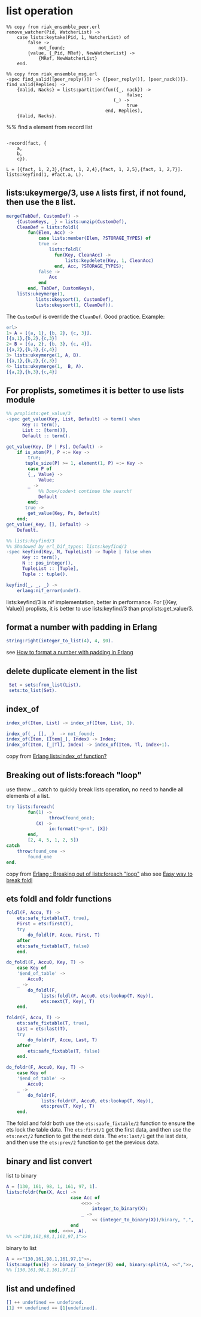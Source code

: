 # list operation

```
%% copy from riak_ensemble_peer.erl
remove_watcher(Pid, WatcherList) ->
    case lists:keytake(Pid, 1, WatcherList) of
        false ->
            not_found;
        {value, {_Pid, MRef}, NewWatcherList} ->
            {MRef, NewWatcherList}
    end.

%% copy from riak_ensemble_msg.erl
-spec find_valid([peer_reply()]) -> {[peer_reply()], [peer_nack()]}.
find_valid(Replies) ->
    {Valid, Nacks} = lists:partition(fun({_, nack}) ->
                                             false;
                                        (_) ->
                                             true
                                     end, Replies),
    {Valid, Nacks}.
```

%% find a element from record list

```

-record(fact, {
	a,
	b,
	c}).

L = [{fact, 1, 2,3},{fact, 1, 2,4},{fact, 1, 2,5},{fact, 1, 2,7}].
lists:keyfind(1, #fact.a, L).

```

## lists:ukeymerge/3, use `A` lists first, if not found, then use the  `B` list.

``` erlang
merge(TabDef, CustomDef) ->
    {CustomKeys, _} = lists:unzip(CustomDef),
    CleanDef = lists:foldl(
		fun(Elem, Acc) ->
		    case lists:member(Elem, ?STORAGE_TYPES) of
			true ->
			    lists:foldl(
			      fun(Key, CleanAcc) ->
				      lists:keydelete(Key, 1, CleanAcc)
			      end, Acc, ?STORAGE_TYPES);
			false ->
			    Acc
		    end
		end, TabDef, CustomKeys),
    lists:ukeymerge(1,
		   lists:ukeysort(1, CustomDef),
		   lists:ukeysort(1, CleanDef)).
```
The `CustomDef` is override the `CleanDef`. Good practice.
Example:

``` erlang
erl>
1> A = [{a, 1}, {b, 2}, {c, 3}].
[{a,1},{b,2},{c,3}]
2> B = [{a, 2}, {b, 3}, {c, 4}].
[{a,2},{b,3},{c,4}]
3> lists:ukeymerge(1, A, B).
[{a,1},{b,2},{c,3}]
4> lists:ukeymerge(1,  B, A).
[{a,2},{b,3},{c,4}]
```

## For proplists, sometimes it is better to use lists module

``` erlang
%% proplists:get_value/3
-spec get_value(Key, List, Default) -> term() when
      Key :: term(),
      List :: [term()],
      Default :: term().

get_value(Key, [P | Ps], Default) ->
    if is_atom(P), P =:= Key ->
	    true;
       tuple_size(P) >= 1, element(1, P) =:= Key ->
	    case P of
		{_, Value} ->
		    Value;
		_ ->
		    %% Don</code>t continue the search!
		    Default
	    end;
       true ->
	    get_value(Key, Ps, Default)
    end;
get_value(_Key, [], Default) ->
    Default.

%% lists:keyfind/3
%% Shadowed by erl_bif_types: lists:keyfind/3
-spec keyfind(Key, N, TupleList) -> Tuple | false when
      Key :: term(),
      N :: pos_integer(),
      TupleList :: [Tuple],
      Tuple :: tuple().

keyfind(_, _, _) ->
    erlang:nif_error(undef).
```
lists:keyfind/3 is nif implementation, better in performance.
For [{Key, Value}] proplists, it is better to use lists:keyfind/3 than proplists:get_value/3.

## format a number with padding in Erlang

``` erlang
string:right(integer_to_list(4), 4, $0).
```
see [How to format a number with padding in Erlang](https://stackoverflow.com/questions/1251869/how-to-format-a-number-with-padding-in-erlang)

## delete duplicate element in the list

``` erlang
 Set = sets:from_list(List),
 sets:to_list(Set).
```

## index_of

``` erlang
index_of(Item, List) -> index_of(Item, List, 1).

index_of(_, [], _)  -> not_found;
index_of(Item, [Item|_], Index) -> Index;
index_of(Item, [_|Tl], Index) -> index_of(Item, Tl, Index+1).
```
copy from [Erlang lists:index_of function?](https://stackoverflow.com/questions/1459152/erlang-listsindex-of-function)

## Breaking out of lists:foreach "loop"
use throw ... catch to quickly break lists operation, no need to handle all elements of a list.

``` erlang
try lists:foreach(
        fun(1) ->
                throw(found_one);
           (X) ->
                io:format("~p~n", [X])
        end,
        [2, 4, 5, 1, 2, 5])
catch
    throw:found_one ->
        found_one
end.
```
copy from [Erlang : Breaking out of lists:foreach "loop"](https://stackoverflow.com/questions/1820241/erlang-breaking-out-of-listsforeach-loop)
also see [Easy way to break foldl](https://stackoverflow.com/questions/8412446/easy-way-to-break-foldl)

## ets foldl and foldr functions

``` erlang
foldl(F, Accu, T) ->
    ets:safe_fixtable(T, true),
    First = ets:first(T),
    try
        do_foldl(F, Accu, First, T)
    after
	ets:safe_fixtable(T, false)
    end.

do_foldl(F, Accu0, Key, T) ->
    case Key of
	'$end_of_table' ->
	    Accu0;
	_ ->
	    do_foldl(F,
		     lists:foldl(F, Accu0, ets:lookup(T, Key)),
		     ets:next(T, Key), T)
    end.

foldr(F, Accu, T) ->
    ets:safe_fixtable(T, true),
    Last = ets:last(T),
    try
        do_foldr(F, Accu, Last, T)
    after
        ets:safe_fixtable(T, false)
    end.

do_foldr(F, Accu0, Key, T) ->
    case Key of
	'$end_of_table' ->
	    Accu0;
	_ ->
	    do_foldr(F,
		     lists:foldr(F, Accu0, ets:lookup(T, Key)),
		     ets:prev(T, Key), T)
    end.
```
The foldl and foldr both use the `ets:saafe_fixtable/2` function to ensure the ets lock the table data.
The `ets:first/1` get the first data, and then use the `ets:next/2` function to get the next data.
The `ets:last/1` get the last data, and then use the `ets:prev/2` function to get the previous data.

## binary and list convert

list to binary
``` erlang
A = [130, 161, 98, 1, 161, 97, 1].
lists:foldr(fun(X, Acc) ->
                        case Acc of
                            <<>> ->
                                integer_to_binary(X);
                            _ ->
                                << (integer_to_binary(X))/binary, ",", Acc/binary>>
                        end
                end, <<>>, A).
%% <<"130,161,98,1,161,97,1">>
```
 binary to list
```erlang
A = <<"130,161,98,1,161,97,1">>.
lists:map(fun(E) -> binary_to_integer(E) end, binary:split(A, <<",">>, [global])).
%% [130,161,98,1,161,97,1]
```

## list and undefined

``` erlang
[] ++ undefined == undefined.
[1] ++ undefined == [1|undefined].
```

